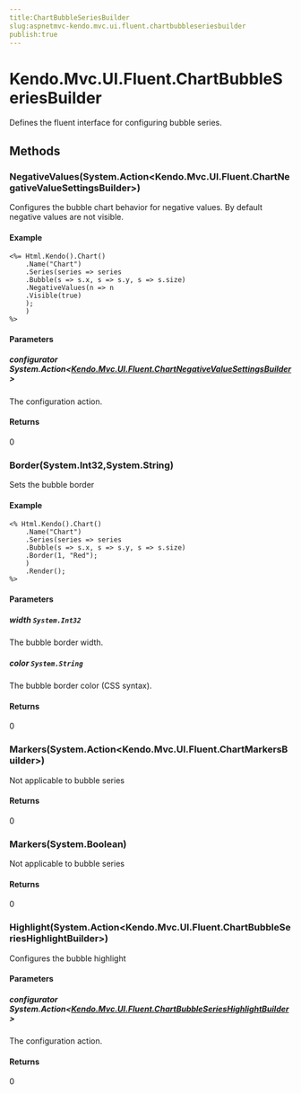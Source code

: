 ```yaml
---
title:ChartBubbleSeriesBuilder
slug:aspnetmvc-kendo.mvc.ui.fluent.chartbubbleseriesbuilder
publish:true
---
```


# Kendo.Mvc.UI.Fluent.ChartBubbleSeriesBuilder
Defines the fluent interface for configuring bubble series.



## Methods

### NegativeValues(System.Action\<Kendo.Mvc.UI.Fluent.ChartNegativeValueSettingsBuilder\>)
Configures the bubble chart behavior for negative values.
            By default negative values are not visible.

#### Example

    <%= Html.Kendo().Chart()
        .Name("Chart")
        .Series(series => series
        .Bubble(s => s.x, s => s.y, s => s.size)
        .NegativeValues(n => n
        .Visible(true)
        );
        )
    %>
        


#### Parameters

##### configurator System.Action<[Kendo.Mvc.UI.Fluent.ChartNegativeValueSettingsBuilder](/api/wrappers/aspnet-mvc/Kendo.Mvc.UI.Fluent/ChartNegativeValueSettingsBuilder)>
The configuration action.



#### Returns
0


### Border(System.Int32,System.String)
Sets the bubble border

#### Example

    <% Html.Kendo().Chart()
        .Name("Chart")
        .Series(series => series
        .Bubble(s => s.x, s => s.y, s => s.size)
        .Border(1, "Red");
        )
        .Render();
    %>
        


#### Parameters

##### width `System.Int32`
The bubble border width.

##### color `System.String`
The bubble border color (CSS syntax).



#### Returns
0


### Markers(System.Action\<Kendo.Mvc.UI.Fluent.ChartMarkersBuilder\>)
Not applicable to bubble series



#### Returns
0


### Markers(System.Boolean)
Not applicable to bubble series



#### Returns
0


### Highlight(System.Action\<Kendo.Mvc.UI.Fluent.ChartBubbleSeriesHighlightBuilder\>)
Configures the bubble highlight


#### Parameters

##### configurator System.Action<[Kendo.Mvc.UI.Fluent.ChartBubbleSeriesHighlightBuilder](/api/wrappers/aspnet-mvc/Kendo.Mvc.UI.Fluent/ChartBubbleSeriesHighlightBuilder)>
The configuration action.



#### Returns
0



